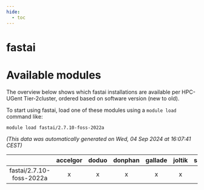 ```yaml
---
hide:
  - toc
---
```


fastai
======

# Available modules


The overview below shows which fastai installations are available per HPC-UGent Tier-2cluster, ordered based on software version (new to old).

To start using fastai, load one of these modules using a `module load` command like:

```shell
module load fastai/2.7.10-foss-2022a
```

*(This data was automatically generated on Wed, 04 Sep 2024 at 16:07:41 CEST)*  

| |accelgor|doduo|donphan|gallade|joltik|shinx|skitty|
| :---: | :---: | :---: | :---: | :---: | :---: | :---: | :---: |
|fastai/2.7.10-foss-2022a|x|x|x|x|x|-|x|
